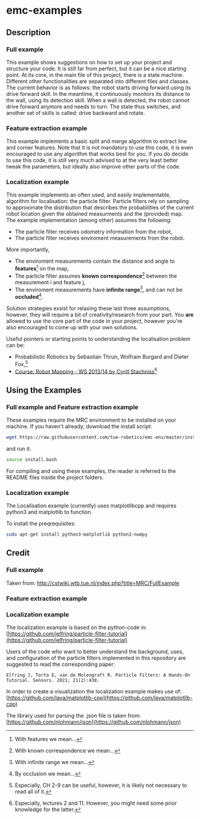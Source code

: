 # emc-examples

## Description
### Full example
This example shows suggestions on how to set up your project and structure your code. It is still far from perfect, but it can be a nice starting point. At its core, in the main file of this project, there is a state machine. Different other functionalities are separated into different files and classes. The current behavior is as follows: the robot starts driving forward using its drive forward skill. In the meantime, it continuously monitors its distance to the wall, using its detection skill. When a wall is detected, the robot cannot drive forward anymore and needs to turn. The state thus switches, and another set of skills is called: drive backward and rotate.

### Feature extraction example
This example implements a basic split and merge algorithm to extract line and corner features. Note that it is not mandatory to use this code, it is even encouraged to use any algorithm that works best for you. If you _do_ decide to use this code, it is still very much advised to at the very least better tweak the parameters, but ideally also improve other parts of the code.

### Localization example
This example implements an often used, and easily implementable, algorithm for localisation: the particle filter. Particle filters rely on sampling to approximate the distribution that describes the probabilities of the current robot location given the obtained measurments and the (provided) map. The example implementation (among other) assumes the following:

* The particle filter receives odometry information from the robot,
* The particle filter receives enviroment measurements from the robot.


More importantly,

* The enviroment measurements contain the distance and angle to **features**[^1] on the map,
* The particle filter assumes **known correspondence**[^2] between the measurement i and feature j,
* The enviroment measurements have **infinite range**[^3], and can not be **occluded**[^4].

[^1]: With features we mean...
[^2]: With known correspondence we mean...
[^3]: With infinite range we mean...
[^4]: By occlusion we mean...

Solution strategies exsist for relaxing these last three assumptions, however, they will require a bit of creativity/research from your part. You **are** allowed to use the core part of the code in your project, however you're also encouraged to come up with your own solutions. 

Useful pointers or starting points to understanding the localisation problem can be:
* Probabilistic Robotics by Sebastian Thrun, Wolfram Burgard and Dieter Fox,[^5]
* [Course: Robot Mapping - WS 2013/14 by Cyrill Stachniss](http://ais.informatik.uni-freiburg.de/teaching/ws13/mapping/)[^6]

[^5]: Especially, CH 2-9 can be useful, however, it is likely not necessary to read all of it.
[^6]: Especially, lectures 2 and 11. However, you might need some prior knowledge for the latter.


## Using the Examples
### Full example and Feature extraction example
These examples require the MRC environment to be installed on your machine. If you haven't already, download the install script:
```bash
wget https://raw.githubusercontent.com/tue-robotics/emc-env/master/install.bash
```
and run it:
```bash
source install.bash
```

For compiling and using these examples, the reader is referred to the README files inside the project folders.

### Localization example

The Localisation example (currently) uses matplotlibcpp and requires python3 and matplotlib to function.

To install the preqrequisites:

```bash
sudo apt-get install python3-matplotlib python3-numpy
```

## Credit
### Full example
Taken from: http://cstwiki.wtb.tue.nl/index.php?title=MRC/FullExample

### Feature extraction example


### Localization example

The localization example is based on the python-code in:
[https://github.com/jelfring/particle-filter-tutorial](https://github.com/jelfring/particle-filter-tutorial)

Users of the code who want to better understand the background, uses, and configuration of the particle filters implemented in this repository are suggested to read the corresponding paper:

    Elfring J, Torta E, van de Molengraft R. Particle Filters: A Hands-On Tutorial. Sensors. 2021; 21(2):438.

In order to create a visualization the localization example makes use of:
[https://github.com/lava/matplotlib-cpp](https://github.com/lava/matplotlib-cpp)

The library used for parsing the .json file is taken from:
[https://github.com/nlohmann/json](https://github.com/nlohmann/json)
